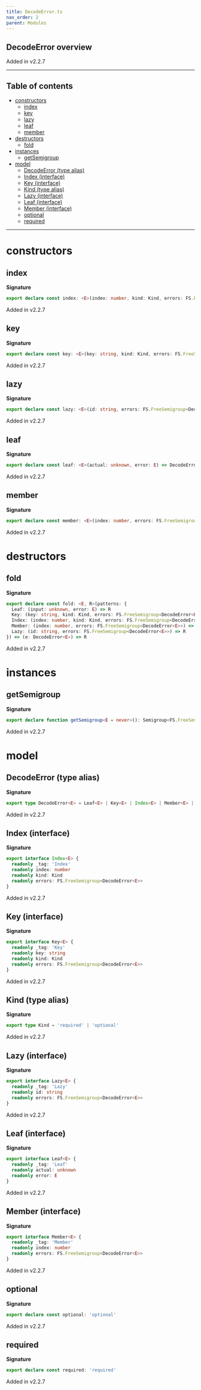 ```yaml
---
title: DecodeError.ts
nav_order: 2
parent: Modules
---
```


## DecodeError overview

Added in v2.2.7

---

<h2 class="text-delta">Table of contents</h2>

- [constructors](#constructors)
  - [index](#index)
  - [key](#key)
  - [lazy](#lazy)
  - [leaf](#leaf)
  - [member](#member)
- [destructors](#destructors)
  - [fold](#fold)
- [instances](#instances)
  - [getSemigroup](#getsemigroup)
- [model](#model)
  - [DecodeError (type alias)](#decodeerror-type-alias)
  - [Index (interface)](#index-interface)
  - [Key (interface)](#key-interface)
  - [Kind (type alias)](#kind-type-alias)
  - [Lazy (interface)](#lazy-interface)
  - [Leaf (interface)](#leaf-interface)
  - [Member (interface)](#member-interface)
  - [optional](#optional)
  - [required](#required)

---

# constructors

## index

**Signature**

```ts
export declare const index: <E>(index: number, kind: Kind, errors: FS.FreeSemigroup<DecodeError<E>>) => DecodeError<E>
```

Added in v2.2.7

## key

**Signature**

```ts
export declare const key: <E>(key: string, kind: Kind, errors: FS.FreeSemigroup<DecodeError<E>>) => DecodeError<E>
```

Added in v2.2.7

## lazy

**Signature**

```ts
export declare const lazy: <E>(id: string, errors: FS.FreeSemigroup<DecodeError<E>>) => DecodeError<E>
```

Added in v2.2.7

## leaf

**Signature**

```ts
export declare const leaf: <E>(actual: unknown, error: E) => DecodeError<E>
```

Added in v2.2.7

## member

**Signature**

```ts
export declare const member: <E>(index: number, errors: FS.FreeSemigroup<DecodeError<E>>) => DecodeError<E>
```

Added in v2.2.7

# destructors

## fold

**Signature**

```ts
export declare const fold: <E, R>(patterns: {
  Leaf: (input: unknown, error: E) => R
  Key: (key: string, kind: Kind, errors: FS.FreeSemigroup<DecodeError<E>>) => R
  Index: (index: number, kind: Kind, errors: FS.FreeSemigroup<DecodeError<E>>) => R
  Member: (index: number, errors: FS.FreeSemigroup<DecodeError<E>>) => R
  Lazy: (id: string, errors: FS.FreeSemigroup<DecodeError<E>>) => R
}) => (e: DecodeError<E>) => R
```

Added in v2.2.7

# instances

## getSemigroup

**Signature**

```ts
export declare function getSemigroup<E = never>(): Semigroup<FS.FreeSemigroup<DecodeError<E>>>
```

Added in v2.2.7

# model

## DecodeError (type alias)

**Signature**

```ts
export type DecodeError<E> = Leaf<E> | Key<E> | Index<E> | Member<E> | Lazy<E>
```

Added in v2.2.7

## Index (interface)

**Signature**

```ts
export interface Index<E> {
  readonly _tag: 'Index'
  readonly index: number
  readonly kind: Kind
  readonly errors: FS.FreeSemigroup<DecodeError<E>>
}
```

Added in v2.2.7

## Key (interface)

**Signature**

```ts
export interface Key<E> {
  readonly _tag: 'Key'
  readonly key: string
  readonly kind: Kind
  readonly errors: FS.FreeSemigroup<DecodeError<E>>
}
```

Added in v2.2.7

## Kind (type alias)

**Signature**

```ts
export type Kind = 'required' | 'optional'
```

Added in v2.2.7

## Lazy (interface)

**Signature**

```ts
export interface Lazy<E> {
  readonly _tag: 'Lazy'
  readonly id: string
  readonly errors: FS.FreeSemigroup<DecodeError<E>>
}
```

Added in v2.2.7

## Leaf (interface)

**Signature**

```ts
export interface Leaf<E> {
  readonly _tag: 'Leaf'
  readonly actual: unknown
  readonly error: E
}
```

Added in v2.2.7

## Member (interface)

**Signature**

```ts
export interface Member<E> {
  readonly _tag: 'Member'
  readonly index: number
  readonly errors: FS.FreeSemigroup<DecodeError<E>>
}
```

Added in v2.2.7

## optional

**Signature**

```ts
export declare const optional: 'optional'
```

Added in v2.2.7

## required

**Signature**

```ts
export declare const required: 'required'
```

Added in v2.2.7

